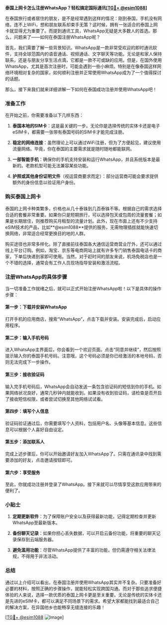 **泰国上网卡怎么注册WhatsApp？轻松搞定国际通讯[[TG💪+ @esim1088](https://t.me/s/esim1088)]**

在泰国旅行或者居住的朋友，是不是经常遇到这样的情况：刚到泰国，手机没有网络，连不上WiFi，想和朋友联系却束手无策？这时候，拥有一张适合的泰国上网卡就显得尤为重要了。而提到通讯工具，WhatsApp无疑是大多数人的首选。那么，问题来了——如何在泰国注册WhatsApp呢？

首先，我们需要了解一些背景知识。WhatsApp是一款非常受欢迎的即时通讯软件，支持全球范围内的语音通话、视频通话、文字聊天等功能。无论是和家人保持联系，还是与朋友分享生活点滴，它都是一款不可或缺的应用。但是，在国外使用WhatsApp，尤其是首次注册时，可能会遇到一些小麻烦。特别是在像泰国这样网络环境相对复杂的国家，如何顺利注册并正常使用WhatsApp成为了一个值得探讨的话题。

那么，接下来我们就来详细讲解一下如何在泰国成功注册并使用WhatsApp吧！

### 准备工作

在开始之前，你需要准备以下几样东西：

1. **泰国本地的SIM卡**：这是最关键的一步。无论你是选择传统的实体卡还是电子eSIM卡，都需要一张带有泰国号码的SIM卡才能完成注册。
   
2. **稳定的网络连接**：虽然理论上可以通过WiFi注册，但为了方便起见，建议使用流量网络。毕竟，你在泰国的主要需求就是随时随地都能联网。

3. **一部智能手机**：确保你的手机支持安装和运行WhatsApp，并且系统版本是最新的。老款机型可能无法兼容某些功能。

4. **护照或其他身份证明文件**（视运营商要求而定）：部分运营商可能会要求提供额外的身份信息以验证用户身份。

### 购买泰国上网卡

泰国的上网卡种类繁多，价格也从几十泰铢到几百泰铢不等。根据自己的需求选择合适的套餐非常重要。如果你只是短期旅行，可以选择包天或包周的流量套餐；如果是长期居住，则推荐购买月租型的流量计划。此外，现在市面上还有不少支持eSIM技术的产品，比如**@esim1088**提供的服务，无需物理插拔就能快速切换网络，非常适合经常更换目的地的人群。

购买途径也非常多样化。除了直接前往泰国各大通信运营商营业厅外，还可以通过线上平台订购。例如，淘宝、京东等电商网站上就有许多专门销售泰国电话卡的商家，下单后快递到家即可使用。当然，对于赶时间的朋友来说，机场免税店也是一个不错的选择，通常会有工作人员现场指导安装和激活流程。

### 注册WhatsApp的具体步骤

当一切准备工作就绪之后，就可以正式开始注册WhatsApp啦！以下是具体的操作步骤：

#### 第一步：下载并安装WhatsApp
打开手机的应用商店，搜索“WhatsApp”，点击下载并安装。安装完成后，启动应用程序。

#### 第二步：输入手机号码
进入WhatsApp主界面后，你会看到一个欢迎页面。点击“同意并继续”，然后按照提示输入你的泰国手机号码。注意哦，这个号码必须是你已经激活的本地号码，否则无法完成下一步操作。

#### 第三步：接收验证码
输入完手机号码后，WhatsApp会自动发送一条包含验证码的短信到你的手机。如果网络状况良好，通常几秒钟内就能收到。如果没有收到验证码，请检查是否开启了接收短信权限，或者尝试切换至其他网络试试看。

#### 第四步：填写个人信息
验证码验证通过后，你需要填写个人资料，包括用户名、头像等基本信息。这些信息可以根据个人喜好自由设定。

#### 第五步：添加联系人
完成上述步骤后，你可以开始邀请好友加入WhatsApp了。只需在通讯录中找到需要添加的好友，点击邀请按钮即可。

#### 第六步：享受服务
至此，你就成功注册并登录了WhatsApp。接下来就可以尽情享受这款应用带来的便利了。

### 小贴士

1. **定期更新软件**：为了保障账户安全以及获得最新功能，记得定期检查并更新WhatsApp至最新版本。

2. **备份聊天记录**：如果你担心丢失数据，可以开启云备份功能，将重要的聊天记录保存到云端服务器。

3. **避免滥用功能**：尽管WhatsApp提供了丰富的功能，但仍需遵守相关法律法规，不得用于非法活动。

### 总结

通过以上介绍可以看出，在泰国注册并使用WhatsApp其实并不复杂。只要准备好必要的材料，按照正确的步骤操作，就能轻松实现跨国沟通。而对于那些追求便捷体验的人来说，选择一款优质的泰国上网卡更是至关重要。无论是传统的实体卡还是先进的eSIM卡，都可以满足不同场景下的需求。希望大家都能找到最适合自己的解决方案，在异国他乡也能畅享无缝连接的乐趣！

[[TG💪+ @esim1088](https://t.me/s/esim1088) ![Image](https://i.postimg.cc/4NQfJmqS/Snipaste-2025-05-13-00-14-12.png)]